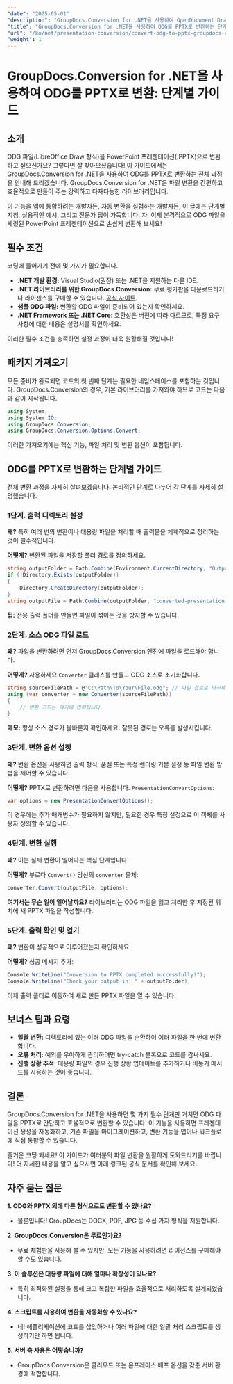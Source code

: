 ```yaml
---
"date": "2025-05-01"
"description": "GroupDocs.Conversion for .NET을 사용하여 OpenDocument Drawing(ODG) 파일을 PowerPoint(PPTX) 프레젠테이션으로 변환하는 방법을 알아보세요. 이 단계별 가이드를 따라 문서 워크플로를 효율적으로 자동화하세요."
"title": "GroupDocs.Conversion for .NET을 사용하여 ODG를 PPTX로 변환하는 단계별 가이드"
"url": "/ko/net/presentation-conversion/convert-odg-to-pptx-groupdocs-conversion-net/"
"weight": 1
---
```


# GroupDocs.Conversion for .NET을 사용하여 ODG를 PPTX로 변환: 단계별 가이드

## 소개

ODG 파일(LibreOffice Draw 형식)을 PowerPoint 프레젠테이션(.PPTX)으로 변환하고 싶으신가요? 그렇다면 잘 찾아오셨습니다! 이 가이드에서는 GroupDocs.Conversion for .NET을 사용하여 ODG를 PPTX로 변환하는 전체 과정을 안내해 드리겠습니다. GroupDocs.Conversion for .NET은 파일 변환을 간편하고 효율적으로 만들어 주는 강력하고 다재다능한 라이브러리입니다.

이 기능을 앱에 통합하려는 개발자든, 자동 변환을 실험하는 개발자든, 이 글에는 단계별 지침, 실용적인 예시, 그리고 전문가 팁이 가득합니다. 자, 이제 본격적으로 ODG 파일을 세련된 PowerPoint 프레젠테이션으로 손쉽게 변환해 보세요!


## 필수 조건

코딩에 들어가기 전에 몇 가지가 필요합니다.

- **.NET 개발 환경:** Visual Studio(권장) 또는 .NET을 지원하는 다른 IDE.
- **.NET 라이브러리를 위한 GroupDocs.Conversion:** 무료 평가판을 다운로드하거나 라이센스를 구매할 수 있습니다. [공식 사이트](https://releases.groupdocs.com/conversion/net/).
- **샘플 ODG 파일:** 변환할 ODG 파일이 준비되어 있는지 확인하세요.
- **.NET Framework 또는 .NET Core:** 호환성은 버전에 따라 다르므로, 특정 요구 사항에 대한 내용은 설명서를 확인하세요.

이러한 필수 조건을 충족하면 설정 과정이 더욱 원활해질 것입니다!


## 패키지 가져오기

모든 준비가 완료되면 코드의 첫 번째 단계는 필요한 네임스페이스를 포함하는 것입니다. GroupDocs.Conversion의 경우, 기본 라이브러리를 가져와야 하므로 코드는 다음과 같이 시작됩니다.

```csharp
using System;
using System.IO;
using GroupDocs.Conversion;
using GroupDocs.Conversion.Options.Convert;
```
이러한 가져오기에는 핵심 기능, 파일 처리 및 변환 옵션이 포함됩니다.


## ODG를 PPTX로 변환하는 단계별 가이드

전체 변환 과정을 자세히 살펴보겠습니다. 논리적인 단계로 나누어 각 단계를 자세히 설명했습니다.


### 1단계. 출력 디렉토리 설정

**왜?** 특히 여러 번의 변환이나 대용량 파일을 처리할 때 출력물을 체계적으로 정리하는 것이 필수적입니다.

**어떻게?** 변환된 파일을 저장할 폴더 경로를 정의하세요.

```csharp
string outputFolder = Path.Combine(Environment.CurrentDirectory, "Output");
if (!Directory.Exists(outputFolder))
{
    Directory.CreateDirectory(outputFolder);
}
string outputFile = Path.Combine(outputFolder, "converted-presentation.pptx");
```
**팁:** 전용 출력 폴더를 만들면 파일이 섞이는 것을 방지할 수 있습니다.


### 2단계. 소스 ODG 파일 로드

**왜?** 파일을 변환하려면 먼저 GroupDocs.Conversion 엔진에 파일을 로드해야 합니다.

**어떻게?** 사용하세요 `Converter` 클래스를 만들고 ODG 소스로 초기화합니다.

```csharp
string sourceFilePath = @"C:\Path\To\Your\File.odg"; // 파일 경로로 바꾸세요
using (var converter = new Converter(sourceFilePath))
{
    // 변환 코드는 여기에 입력됩니다.
}
```
**메모:** 항상 소스 경로가 올바른지 확인하세요. 잘못된 경로는 오류를 발생시킵니다.


### 3단계. 변환 옵션 설정

**왜?** 변환 옵션을 사용하면 출력 형식, 품질 또는 특정 렌더링 기본 설정 등 파일 변환 방법을 제어할 수 있습니다.

**어떻게?** PPTX로 변환하려면 다음을 사용합니다. `PresentationConvertOptions`:

```csharp
var options = new PresentationConvertOptions();
```

이 경우에는 추가 매개변수가 필요하지 않지만, 필요한 경우 특정 설정으로 이 객체를 사용자 정의할 수 있습니다.


### 4단계. 변환 실행

**왜?** 이는 실제 변환이 일어나는 핵심 단계입니다.

**어떻게?** 부르다 `Convert()` 당신의 `converter` 물체:

```csharp
converter.Convert(outputFile, options);
```

**여기서는 무슨 일이 일어날까요?** 라이브러리는 ODG 파일을 읽고 처리한 후 지정된 위치에 새 PPTX 파일을 작성합니다.


### 5단계. 출력 확인 및 열기

**왜?** 변환이 성공적으로 이루어졌는지 확인하세요.

**어떻게?** 성공 메시지 추가:

```csharp
Console.WriteLine("Conversion to PPTX completed successfully!");
Console.WriteLine("Check your output in: " + outputFolder);
```

이제 출력 폴더로 이동하여 새로 만든 PPTX 파일을 열 수 있습니다.


## 보너스 팁과 요령

- **일괄 변환:** 디렉토리에 있는 여러 ODG 파일을 순환하여 여러 파일을 한 번에 변환합니다.
- **오류 처리:** 예외를 우아하게 관리하려면 try-catch 블록으로 코드를 감싸세요.
- **진행 상황 추적:** 대용량 파일의 경우 진행 상황 업데이트를 추가하거나 비동기 메서드를 사용하는 것이 좋습니다.


## 결론

GroupDocs.Conversion for .NET을 사용하면 몇 가지 필수 단계만 거치면 ODG 파일을 PPTX로 간단하고 효율적으로 변환할 수 있습니다. 이 기능을 사용하면 프레젠테이션 생성을 자동화하고, 기존 파일을 마이그레이션하고, 변환 기능을 앱이나 워크플로에 직접 통합할 수 있습니다.

즐거운 코딩 되세요! 이 가이드가 여러분의 파일 변환을 원활하게 도와드리기를 바랍니다! 더 자세한 내용을 알고 싶으시면 아래 링크된 공식 문서를 확인해 보세요.


## 자주 묻는 질문

**1. ODG와 PPTX 외에 다른 형식으로도 변환할 수 있나요?**  
- 물론입니다! GroupDocs는 DOCX, PDF, JPG 등 수십 가지 형식을 지원합니다.

**2. GroupDocs.Conversion은 무료인가요?**  
- 무료 체험판을 사용해 볼 수 있지만, 모든 기능을 사용하려면 라이선스를 구매해야 할 수도 있습니다.

**3. 이 솔루션은 대용량 파일에 대해 얼마나 확장성이 있나요?**  
- 특히 최적화된 설정을 통해 크고 복잡한 파일을 효율적으로 처리하도록 설계되었습니다.

**4. 스크립트를 사용하여 변환을 자동화할 수 있나요?**  
- 네! 애플리케이션에 코드를 삽입하거나 여러 파일에 대한 일괄 처리 스크립트를 생성하기만 하면 됩니다.

**5. 서버 측 사용은 어떻습니까?**  
- GroupDocs.Conversion은 클라우드 또는 온프레미스 배포 옵션을 갖춘 서버 환경에 적합합니다.